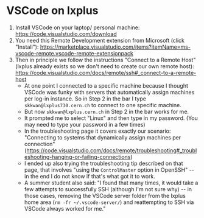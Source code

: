 # VSCode on lxplus

1. Install VSCode on your laptop/ personal machine: https://code.visualstudio.com/download
2. You need this Remote Development extension from Microsoft (click "Install"): https://marketplace.visualstudio.com/items?itemName=ms-vscode-remote.vscode-remote-extensionpack 
3. Then in principle we follow the instructions "Connect to a Remote Host" (lxplus already exists so we don't need to create our own remote host): https://code.visualstudio.com/docs/remote/ssh#_connect-to-a-remote-host 
    * At one point I connected to a specific machine because I thought VSCode was funky with servers that automatically assign machines per log-in instance. So in Step 2 in the bar I type `skkwan@lxplus730.cern.ch` to connect to one specific machine.
    * But now `skkwan@lxplus.cern.ch` in Step 2 in the bar works for me.
    * It prompted me to select "Linux" and then type in my password. (You may need to type your password in a few times)
    * In the troubleshooting page it covers exactly our scenario: "Connecting to systems that dynamically assign machines per connection" (https://code.visualstudio.com/docs/remote/troubleshooting#_troubleshooting-hanging-or-failing-connections)
    * I ended up also trying the troubleshooting tip described on that page, that involves "using the `ControlMaster` option in OpenSSH" -- in the end I do not know if that's what got it to work.
    * A summer student also said: "I found that many times, it would take a few attempts to successfully SSH (although I'm not sure why) -- in those cases, removing the VSCode server folder from the lxplus home area (`rm -fr ~/.vscode-server/`) and reattempting to SSH via VSCode always worked for me."


